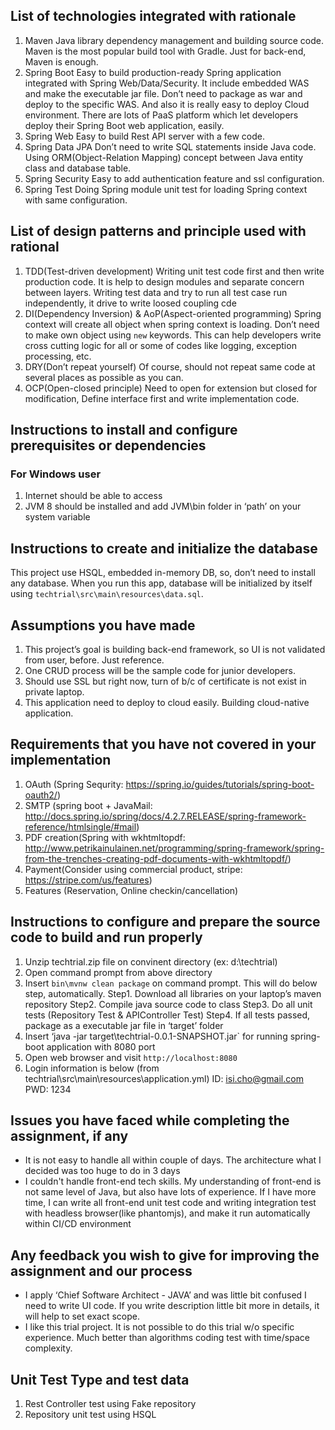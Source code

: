 ## List of technologies integrated with rationale
1) Maven
Java library dependency management and building source code. Maven is the most popular build tool with Gradle. Just for back-end, Maven is enough.
2) Spring Boot
Easy to build production-ready Spring application integrated with Spring Web/Data/Security. It include embedded WAS and make the executable jar file. Don’t need to package as war and deploy to the specific WAS. And also it is really easy to deploy Cloud environment. There are lots of PaaS platform which let developers deploy their Spring Boot web application, easily.
3) Spring Web
Easy to build Rest API server with a few code.
4) Spring Data JPA
Don’t need to write SQL statements inside Java code. Using ORM(Object-Relation Mapping) concept between Java entity class and database table.
5) Spring Security
Easy to add authentication feature and ssl configuration.
6) Spring Test
Doing Spring module unit test for loading Spring context with same configuration.

## List of design patterns and principle used with rational
1) TDD(Test-driven development)
Writing unit test code first and then write production code. It is help to design modules and separate concern between layers. Writing test data and try to run all test case run independently, it drive to write loosed coupling cde
2) DI(Dependency Inversion) & AoP(Aspect-oriented programming)
Spring context will create all object when spring context is loading. Don’t need to make own object using `new` keywords. This can help developers write cross cutting logic for all or some of codes like logging, exception processing, etc.
3) DRY(Don’t repeat yourself)
Of course, should not repeat same code at several places as possible as you can.
4) OCP(Open-closed principle)
Need to open for extension but closed for modification, Define interface first and write implementation code.

## Instructions to install and configure prerequisites or dependencies
### For Windows user
1) Internet should be able to access
2) JVM 8 should be installed and add JVM\bin folder in ‘path’ on your system variable

## Instructions to create and initialize the database
This project use HSQL, embedded in-memory DB, so, don’t need to install any database. When you run this app, database will be initialized by itself using `techtrial\src\main\resources\data.sql`.

## Assumptions you have made
1) This project’s goal is building back-end framework, so UI is not validated from user, before. Just reference.
2) One CRUD process will be the sample code for junior developers.
3) Should use SSL but right now, turn of b/c of certificate is not exist in private laptop.
4) This application need to deploy to cloud easily. Building cloud-native application.

## Requirements that you have not covered in your implementation
1) OAuth (Spring Sequrity: https://spring.io/guides/tutorials/spring-boot-oauth2/)
2) SMTP (spring boot + JavaMail:  http://docs.spring.io/spring/docs/4.2.7.RELEASE/spring-framework-reference/htmlsingle/#mail)
3) PDF creation(Spring with wkhtmltopdf: http://www.petrikainulainen.net/programming/spring-framework/spring-from-the-trenches-creating-pdf-documents-with-wkhtmltopdf/)
4) Payment(Consider using commercial product, stripe: https://stripe.com/us/features)
5) Features (Reservation, Online checkin/cancellation)

## Instructions to configure and prepare the source code to build and run properly
1) Unzip techtrial.zip file on convinent directory (ex: d:\techtrial)
2) Open command prompt from above  directory
3) Insert `bin\mvnw clean package` on command prompt. This will do below step, automatically.
    Step1. Download all libraries on your laptop’s maven repository
    Step2. Compile java source code to class
    Step3. Do all unit tests (Repository Test & APIController Test)
    Step4. If all tests passed, package as a executable jar file in ‘target’ folder
4) Insert ‘java -jar target\techtrial-0.0.1-SNAPSHOT.jar` for running spring-boot application with 8080 port
5) Open web browser and visit `http://localhost:8080`
6) Login information is below (from techtrial\src\main\resources\application.yml)
    ID: isi.cho@gmail.com
    PWD: 1234

## Issues you have faced while completing the assignment, if any
- It is not easy to handle all within couple of days. The architecture what I decided was too huge to do in 3 days
- I couldn't handle front-end tech skills. My understanding of front-end is not same level of Java, but also have lots of experience. If I have more time, I can write all front-end unit test code and writing integration test with headless browser(like phantomjs), and make it run automatically within CI/CD environment

## Any feedback you wish to give for improving the assignment and our process
- I apply ‘Chief Software Architect - JAVA’ and was little bit confused I need to write UI code. If you write description little bit more in details, it will help to set exact scope.
- I like this trial project. It is not possible to do this trial w/o specific experience. Much better than algorithms coding test with time/space complexity.


## Unit Test Type and test data
1) Rest Controller test using Fake repository
2) Repository unit test using HSQL

